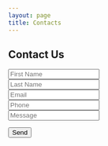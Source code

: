 ```yaml
---
layout: page
title: Contacts 
---
```


<link rel="stylesheet" href="https://www.w3schools.com/w3css/4/w3.css">
<link rel="stylesheet" href="https://cdnjs.cloudflare.com/ajax/libs/font-awesome/4.7.0/css/font-awesome.min.css">
<form action="#" class="w3-container w3-card-4 w3-light-grey w3-text-blue w3-margin">
<h2 class="w3-center">Contact Us</h2>
 
<div class="w3-row w3-section">
  <div class="w3-col" style="width:50px"><i class="w3-xxlarge fa fa-user"></i></div>
    <div class="w3-rest">
      <input class="w3-input w3-border" name="first" type="text" placeholder="First Name">
    </div>
</div>

<div class="w3-row w3-section">
  <div class="w3-col" style="width:50px"><i class="w3-xxlarge fa fa-user"></i></div>
    <div class="w3-rest">
      <input class="w3-input w3-border" name="last" type="text" placeholder="Last Name">
    </div>
</div>

<div class="w3-row w3-section">
  <div class="w3-col" style="width:50px"><i class="w3-xxlarge fa fa-envelope-o"></i></div>
    <div class="w3-rest">
      <input class="w3-input w3-border" name="email" type="text" placeholder="Email">
    </div>
</div>

<div class="w3-row w3-section">
  <div class="w3-col" style="width:50px"><i class="w3-xxlarge fa fa-phone"></i></div>
    <div class="w3-rest">
      <input class="w3-input w3-border" name="phone" type="text" placeholder="Phone">
    </div>
</div>

<div class="w3-row w3-section">
  <div class="w3-col" style="width:50px"><i class="w3-xxlarge fa fa-pencil"></i></div>
    <div class="w3-rest">
      <input class="w3-input w3-border" name="message" type="text" placeholder="Message">
    </div>
</div>

<button class="w3-button w3-block w3-section w3-blue w3-ripple w3-padding">Send</button>

</form>
